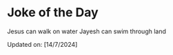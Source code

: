 # Joke of the Day

<!-- #joke -->
Jesus can walk on water Jayesh can swim through land

Updated on: [14/7/2024]
<!-- #jokeEnd -->